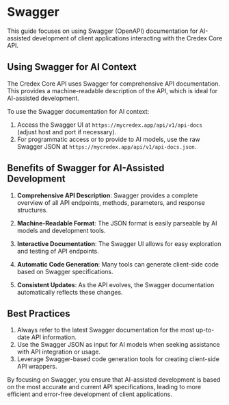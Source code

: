 # Swagger

This guide focuses on using Swagger (OpenAPI) documentation for AI-assisted development of client applications interacting with the Credex Core API.

## Using Swagger for AI Context

The Credex Core API uses Swagger for comprehensive API documentation. This provides a machine-readable description of the API, which is ideal for AI-assisted development.

To use the Swagger documentation for AI context:

1. Access the Swagger UI at `https://mycredex.app/api/v1/api-docs` (adjust host and port if necessary).
2. For programmatic access or to provide to AI models, use the raw Swagger JSON at `https://mycredex.app/api/v1/api-docs.json`.

## Benefits of Swagger for AI-Assisted Development

1. **Comprehensive API Description**: Swagger provides a complete overview of all API endpoints, methods, parameters, and response structures.

2. **Machine-Readable Format**: The JSON format is easily parseable by AI models and development tools.

3. **Interactive Documentation**: The Swagger UI allows for easy exploration and testing of API endpoints.

4. **Automatic Code Generation**: Many tools can generate client-side code based on Swagger specifications.

5. **Consistent Updates**: As the API evolves, the Swagger documentation automatically reflects these changes.

## Best Practices

1. Always refer to the latest Swagger documentation for the most up-to-date API information.
2. Use the Swagger JSON as input for AI models when seeking assistance with API integration or usage.
3. Leverage Swagger-based code generation tools for creating client-side API wrappers.

By focusing on Swagger, you ensure that AI-assisted development is based on the most accurate and current API specifications, leading to more efficient and error-free development of client applications.
